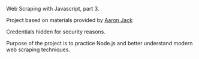 Web Scraping with Javascript, part 3.

Project based on materials provided by [Aaron Jack](https://twitter.com/_aaronjack)

Credentials hidden for security reasons.

Purpose of the project is to practice Node.js and better understand modern web scraping techniques.
